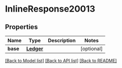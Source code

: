 # InlineResponse20013

## Properties
Name | Type | Description | Notes
------------ | ------------- | ------------- | -------------
**base** | [**Ledger**](Ledger.md) |  | [optional] 

[[Back to Model list]](../README.md#documentation-for-models) [[Back to API list]](../README.md#documentation-for-api-endpoints) [[Back to README]](../README.md)


